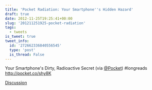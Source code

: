 ```yaml
---
title: 'Pocket Radiation: Your Smartphone''s Hidden Hazard'
draft: true
date: 2012-11-25T19:25:41+00:00
slug: '201211251925-pocket-radiation'
tags:
  - tweets
is_tweet: true
tweet_info:
  id: '272662336840556545'
  type: 'post'
  is_thread: False
---
```




Your Smartphone's Dirty, Radioactive Secret (via [@Pocket](https://x.com/Pocket)) #longreads <http://pocket.co/shy8K>

[Discussion](https://x.com/sytelus/status/272662336840556545)
